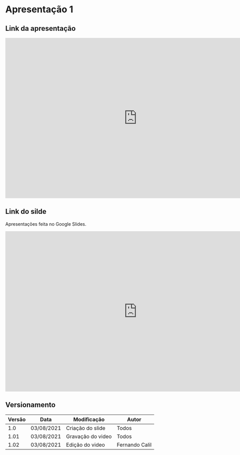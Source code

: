 # Apresentação 1

## Link da apresentação

<iframe width="820" height="500" src="https://www.youtube.com/embed/iiWy87fLqRY
" frameborder="0"
    allow="accelerometer; autoplay; clipboard-write; encrypted-media; gyroscope; picture-in-picture"
    allowfullscreen></iframe>


## Link do silde

Apresentações feita no Google Slides.

<iframe width="820" height="500" src="https://docs.google.com/presentation/d/19Pz6XfJcDeKM8RxuLLvaAiWUaj_Sl0zonHeeni7l7IY/edit?usp=sharing
" frameborder="0"
    allow="accelerometer; autoplay; clipboard-write; encrypted-media; gyroscope; picture-in-picture"
    allowfullscreen></iframe>

#### 

## Versionamento
<center>

| Versão | Data | Modificação | Autor |
|--|--|--|--|
| 1.0  | 03/08/2021 | Criação do slide | Todos |
| 1.01 | 03/08/2021 | Gravação do video | Todos |
| 1.02 | 03/08/2021 | Edição do video | Fernando Calil |

</center>